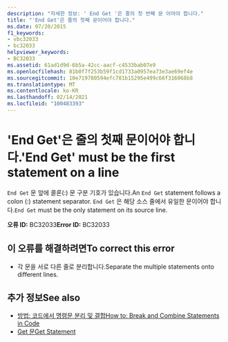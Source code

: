 ```yaml
---
description: "자세한 정보: ' End Get '은 줄의 첫 번째 문 이어야 합니다."
title: "'End Get'은 줄의 첫째 문이어야 합니다."
ms.date: 07/20/2015
f1_keywords:
- vbc32033
- bc32033
helpviewer_keywords:
- BC32033
ms.assetid: 61ad1d9d-6b5a-42cc-aacf-c4533bab07e9
ms.openlocfilehash: 81b0f7f253b59f1cd1733a0957ea73e3ae69ef4e
ms.sourcegitcommit: 10e719780594efc781b15295e499c66f316068b8
ms.translationtype: MT
ms.contentlocale: ko-KR
ms.lasthandoff: 02/14/2021
ms.locfileid: "100483393"
---
```

# <a name="end-get-must-be-the-first-statement-on-a-line"></a><span data-ttu-id="bff03-103">'End Get'은 줄의 첫째 문이어야 합니다.</span><span class="sxs-lookup"><span data-stu-id="bff03-103">'End Get' must be the first statement on a line</span></span>

<span data-ttu-id="bff03-104">`End Get` 문 앞에 콜론(:) 문 구분 기호가 있습니다.</span><span class="sxs-lookup"><span data-stu-id="bff03-104">An `End Get` statement follows a colon (:) statement separator.</span></span> <span data-ttu-id="bff03-105">`End Get` 은 해당 소스 줄에서 유일한 문이어야 합니다.</span><span class="sxs-lookup"><span data-stu-id="bff03-105">`End Get` must be the only statement on its source line.</span></span>  
  
 <span data-ttu-id="bff03-106">**오류 ID:** BC32033</span><span class="sxs-lookup"><span data-stu-id="bff03-106">**Error ID:** BC32033</span></span>  
  
## <a name="to-correct-this-error"></a><span data-ttu-id="bff03-107">이 오류를 해결하려면</span><span class="sxs-lookup"><span data-stu-id="bff03-107">To correct this error</span></span>  
  
- <span data-ttu-id="bff03-108">각 문을 서로 다른 줄로 분리합니다.</span><span class="sxs-lookup"><span data-stu-id="bff03-108">Separate the multiple statements onto different lines.</span></span>  
  
## <a name="see-also"></a><span data-ttu-id="bff03-109">추가 정보</span><span class="sxs-lookup"><span data-stu-id="bff03-109">See also</span></span>

- [<span data-ttu-id="bff03-110">방법: 코드에서 명령문 분리 및 결합</span><span class="sxs-lookup"><span data-stu-id="bff03-110">How to: Break and Combine Statements in Code</span></span>](../programming-guide/program-structure/how-to-break-and-combine-statements-in-code.md)
- [<span data-ttu-id="bff03-111">Get 문</span><span class="sxs-lookup"><span data-stu-id="bff03-111">Get Statement</span></span>](../language-reference/statements/get-statement.md)
